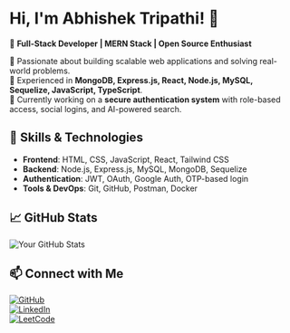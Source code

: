 # Hi, I'm Abhishek Tripathi! 👋  

🚀 **Full-Stack Developer | MERN Stack | Open Source Enthusiast**  

🔹 Passionate about building scalable web applications and solving real-world problems.  
🔹 Experienced in **MongoDB, Express.js, React, Node.js, MySQL, Sequelize, JavaScript, TypeScript**.  
🔹 Currently working on a **secure authentication system** with role-based access, social logins, and AI-powered search.  

## 🚀 Skills & Technologies  
- **Frontend**: HTML, CSS, JavaScript, React, Tailwind CSS  
- **Backend**: Node.js, Express.js, MySQL, MongoDB, Sequelize  
- **Authentication**: JWT, OAuth, Google Auth, OTP-based login  
- **Tools & DevOps**: Git, GitHub, Postman, Docker  

## 📈 GitHub Stats  
![Your GitHub Stats](https://github-readme-stats.vercel.app/api?username=abhishektripathi-dev&show_icons=true&theme=radical)  

## 📫 Connect with Me  
[![GitHub](https://img.shields.io/badge/GitHub-000?style=for-the-badge&logo=github)](https://github.com/abhishektripathi-dev)  
[![LinkedIn](https://img.shields.io/badge/LinkedIn-0077B5?style=for-the-badge&logo=linkedin)](https://linkedin.com/in/imabhishek-tripathi)  
[![LeetCode](https://img.shields.io/badge/LeetCode-FFA116?style=for-the-badge&logo=leetcode)](https://leetcode.com/abhishektripathi-dev)  

